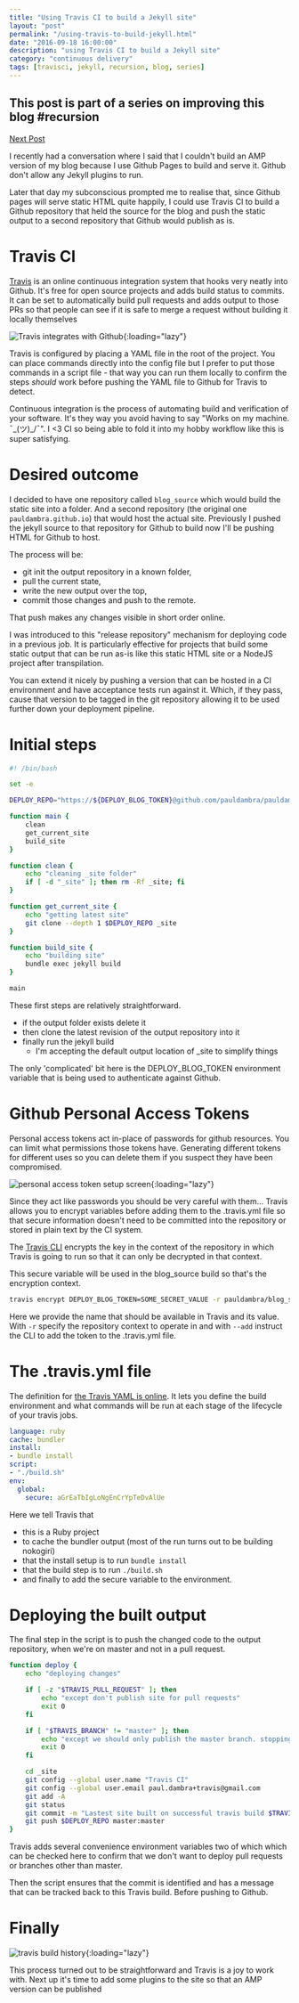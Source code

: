```yaml
--- 
title: "Using Travis CI to build a Jekyll site" 
layout: "post" 
permalink: "/using-travis-to-build-jekyll.html" 
date: "2016-09-18 16:00:00"
description: "using Travis CI to build a Jekyll site"
category: "continuous delivery"
tags: [travisci, jekyll, recursion, blog, series]
---
```


<aside class="series">
	<h1>This post is part of a series on improving this blog #recursion</h1>
	<div class="links">
		<div class="previous"></div>
		<div class="next">
			<a href="/structured-data-with-jekyll.html">Next Post</a>
		</div>
	</div>
</aside>

I recently had a conversation where I said that I couldn't build an AMP version of my blog because I use Github Pages to build and serve it. Github don't allow any Jekyll plugins to run.

Later that day my subconscious prompted me to realise that, since Github pages will serve static HTML quite happily, I could use Travis CI to build a Github repository that held the source for the blog and push the static output to a second repository that Github would publish as is.

<!--more-->

# Travis CI
<!--alex ignore hooks --->
[Travis](https://travis-ci.org/) is an online continuous integration system that hooks very neatly into Github. It's free for open source projects and adds build status to commits. It can be set to automatically build pull requests and adds output to those PRs so that people can see if it is safe to merge a request without building it locally themselves

![Travis integrates with Github](/images/integrates-with-github.png){:loading="lazy"}

Travis is configured by placing a YAML file in the root of the project. You can place commands directly into the config file but I prefer to put those commands in a script file - that way you can run them locally to confirm the steps _should_ work before pushing the YAML file to Github for Travis to detect.

Continuous integration is the process of automating build and verification of your software. It's they way you avoid having to say "Works on my machine. ¯\_(ツ)_/¯". I <3 CI so being able to fold it into my hobby workflow like this is super satisfying.

# Desired outcome
<!--alex ignore host-hostess --->
I decided to have one repository called `blog_source` which would build the static site into a folder. And a second repository (the original one `pauldambra.github.io`) that would host the actual site. Previously I pushed the jekyll source to that repository for Github to build now I'll be pushing HTML for Github to host. 

The process will be: 

* git init the output repository in a known folder, 
* pull the current state, 
* write the new output over the top, 
* commit those changes and push to the remote.

That push makes any changes visible in short order online.

I was introduced to this "release repository" mechanism for deploying code in a previous job. It is particularly effective for projects that build some static output that can be run as-is like this static HTML site or a NodeJS project after transpilation.

You can extend it nicely by pushing a version that can be hosted in a CI environment and have acceptance tests run against it. Which, if they pass, cause that version to be tagged in the git repository allowing it to be used further down your deployment pipeline.

# Initial steps

```bash
#! /bin/bash

set -e

DEPLOY_REPO="https://${DEPLOY_BLOG_TOKEN}@github.com/pauldambra/pauldambra.github.io.git"

function main {
	clean
	get_current_site
	build_site
}

function clean { 
	echo "cleaning _site folder"
	if [ -d "_site" ]; then rm -Rf _site; fi 
}

function get_current_site { 
	echo "getting latest site"
	git clone --depth 1 $DEPLOY_REPO _site 
}

function build_site { 
	echo "building site"
	bundle exec jekyll build 
}

main
``` 

These first steps are relatively straightforward. 

* if the output folder exists delete it
* then clone the latest revision of the output repository into it
* finally run the jekyll build
  * I'm accepting the default output location of _site to simplify things

The only 'complicated' bit here is the DEPLOY_BLOG_TOKEN environment variable that is being used to authenticate against Github.

# Github Personal Access Tokens

Personal access tokens act in-place of passwords for github resources. You can limit what permissions those tokens have. Generating different tokens for different uses so you can delete them if you suspect they have been compromised.

![personal access token setup screen](/images/personal-access-tokens.png){:loading="lazy"}

Since they act like passwords you should be very careful with them... 
Travis allows you to encrypt variables before adding them to the .travis.yml file so that secure information doesn't need to be committed into the repository or stored in plain text by the CI system.

The [Travis CLI](https://github.com/travis-ci/travis.rb) encrypts the key in the context of the repository in which Travis is going to run so that it can only be decrypted in that context.

This secure variable will be used in the blog_source build so that's the encryption context.

```bash
travis encrypt DEPLOY_BLOG_TOKEN=SOME_SECRET_VALUE -r pauldambra/blog_source  --add
```

Here we provide the name that should be available in Travis and its value. With `-r` specify the repository context to operate in and with `--add` instruct the CLI to add the token to the .travis.yml file.

# The .travis.yml file

The definition for [the Travis YAML is online](https://docs.travis-ci.com/user/customizing-the-build). It lets you define the build environment and what commands will be run at each stage of the lifecycle of your travis jobs.

```yaml
language: ruby
cache: bundler
install:
- bundle install
script:
- "./build.sh"
env:
  global:
    secure: aGrEaTbIgLoNgEnCrYpTeDvAlUe
```

Here we tell Travis that 

* this is a Ruby project
* to cache the bundler output (most of the run turns out to be building nokogiri)
* that the install setup is to run `bundle install`
* that the build step is to run `./build.sh` 
* and finally to add the secure variable to the environment.

# Deploying the built output
<!--alex ignore master --->
The final step in the script is to push the changed code to the output repository, when we're on master and not in a pull request.

```bash
function deploy {
	echo "deploying changes"

	if [ -z "$TRAVIS_PULL_REQUEST" ]; then
	    echo "except don't publish site for pull requests"
	    exit 0
	fi  

	if [ "$TRAVIS_BRANCH" != "master" ]; then
	    echo "except we should only publish the master branch. stopping here"
	    exit 0
	fi

	cd _site
	git config --global user.name "Travis CI"
    git config --global user.email paul.dambra+travis@gmail.com
	git add -A
	git status
	git commit -m "Lastest site built on successful travis build $TRAVIS_BUILD_NUMBER auto-pushed to github"
	git push $DEPLOY_REPO master:master
}
```
<!--alex ignore master --->
Travis adds several convenience environment variables two of which which can be checked here to confirm that we don't want to deploy pull requests or branches other than master.

Then the script ensures that the commit is identified and has a message that can be tracked back to this Travis build. Before pushing to Github.

# Finally

![travis build history](/images/travis.png){:loading="lazy"}

This process turned out to be straightforward and Travis is a joy to work with. Next up it's time to add some plugins to the site so that an AMP version can be published
